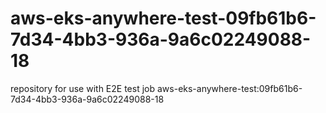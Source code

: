 # aws-eks-anywhere-test-09fb61b6-7d34-4bb3-936a-9a6c02249088-18
repository for use with E2E test job aws-eks-anywhere-test:09fb61b6-7d34-4bb3-936a-9a6c02249088-18
